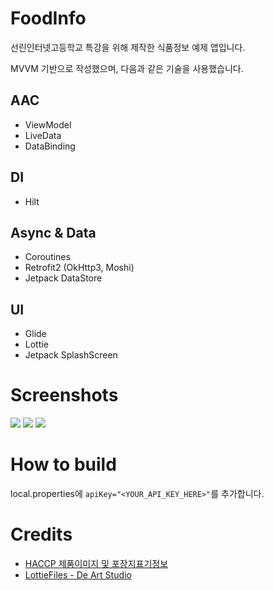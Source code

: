 # FoodInfo
선린인터넷고등학교 특강을 위해 제작한 식품정보 예제 앱입니다. 

MVVM 기반으로 작성했으며, 다음과 같은 기술을 사용했습니다.

## AAC
- ViewModel
- LiveData
- DataBinding

## DI
- Hilt

## Async & Data
- Coroutines
- Retrofit2 (OkHttp3, Moshi)
- Jetpack DataStore

## UI
- Glide
- Lottie
- Jetpack SplashScreen

# Screenshots
![](images/img1.gif)
![](images/img2.gif)
![](images/img3.gif)

# How to build
local.properties에 ```apiKey="<YOUR_API_KEY_HERE>"```를 추가합니다.

# Credits
- [HACCP 제품이미지 및 포장지표기정보](https://www.data.go.kr/tcs/dss/selectApiDataDetailView.do?publicDataPk=15033307)
- [LottieFiles - De Art Studio](https://lottiefiles.com/deartstudio)
